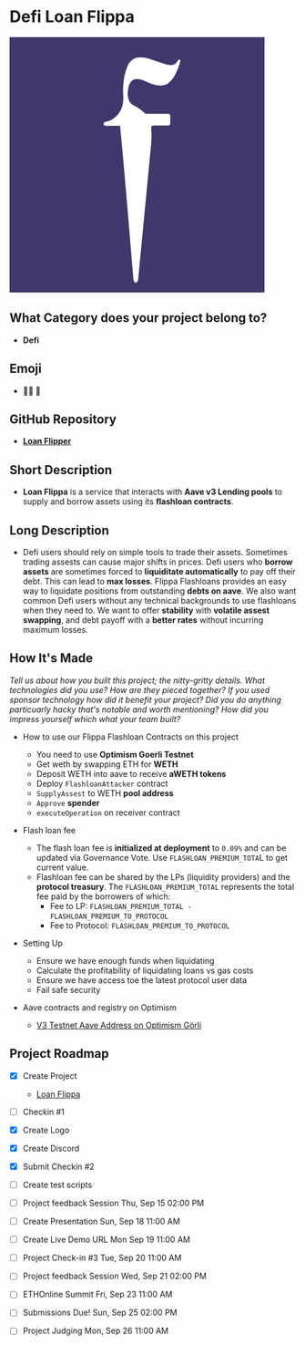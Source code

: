 
# Defi Loan Flippa
![Flippa Logo](./logo.jpg)

## What Category does your project belong to?
- **Defi**

## Emoji
- **🧑‍🌾 🌾**

## GitHub Repository
- [**Loan Flipper**](https://github.com/mmsaki/eth-online-2022)

## Short Description
- **Loan Flippa** is a service that interacts with **Aave  v3 Lending pools** to supply and borrow assets using its **flashloan contracts**.

## Long Description

- Defi users should rely on simple tools to trade their assets. Sometimes trading assests can cause major shifts in prices. Defi users who **borrow assets** are sometimes forced to **liquiditate automatically** to pay off their debt. This can lead to **max losses**. Flippa Flashloans provides an easy way to  liquidate positions from outstanding **debts on aave**. We also want common Defi users without any technical backgrounds to use flashloans when they need to. We want to offer **stability** with **volatile assest swapping**, and debt payoff with a **better rates** without incurring maximum losses.

## How It's Made
*Tell us about how you built this project; the nitty-gritty details. What technologies did you use? How are they pieced together? If you used sponsor technology how did it benefit your project? Did you do anything particuarly hacky that's notable and worth mentioning? How did you impress yourself which what your team built?*

- How to use our Flippa Flashloan Contracts on this project
    - You need to use **Optimism Goerli Testnet**
    - Get weth by swapping ETH for **WETH** 
    - Deposit WETH into aave to receive **aWETH tokens**
    - Deploy `FlashloanAttacker` contract
    - `SupplyAssest` to WETH **pool address**
    - `Approve` **spender**
    - `executeOperation` on receiver contract

- Flash loan fee
    - The flash loan fee is **initialized at deployment** to `0.09%` and can be updated via Governance Vote. Use `FLASHLOAN_PREMIUM_TOTA`L to get current value.
    - Flashloan fee can be shared by the LPs (liquidity providers) and the **protocol treasury**. The `FLASHLOAN_PREMIUM_TOTAL` represents the total fee paid by the borrowers of which:
        - Fee to LP: `FLASHLOAN_PREMIUM_TOTAL - FLASHLOAN_PREMIUM_TO_PROTOCOL`
        - Fee to Protocol: `FLASHLOAN_PREMIUM_TO_PROTOCOL`

- Setting Up
    - Ensure we have enough funds when liquidating
    - Calculate the profitability of liquidating loans vs gas costs
    - Ensure we have access toe the latest protocol user data
    - Fail safe security 
- Aave contracts and registry on Optimism 
    - [V3 Testnet Aave Address on Optimism Görli](https://docs.aave.com/developers/deployed-contracts/v3-testnet-addresses)

## Project Roadmap

- [x] Create Project 
    - [Loan Flippa](https://ethglobal.com/showcase/loan-flippa-8s2mf)
- [ ] Checkin #1
- [x] Create Logo
- [x] Create Discord
- [x] Submit Checkin #2 
- [ ] Create test scripts
- [ ] Project feedback Session Thu, Sep 15 02:00 PM
- [ ] Create Presentation Sun, Sep 18 11:00 AM
- [ ] Create Live Demo URL Mon Sep 19 11:00 AM
- [ ] Project Check-in #3 Tue, Sep 20 11:00 AM
- [ ] Project feedback Session Wed, Sep 21 02:00 PM
- [ ] ETHOnline Summit Fri, Sep 23 11:00 AM
- [ ] Submissions Due! Sun, Sep 25 02:00 PM
- [ ] Project Judging Mon, Sep 26 11:00 AM
 